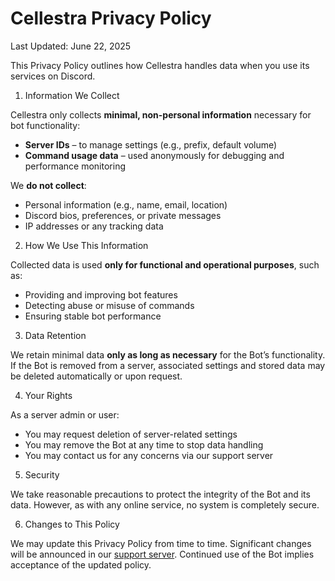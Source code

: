 # Cellestra Privacy Policy
Last Updated: June 22, 2025

This Privacy Policy outlines how Cellestra handles data when you use its services on Discord.

1. Information We Collect

Cellestra only collects **minimal, non-personal information** necessary for bot functionality:

* **Server IDs** – to manage settings (e.g., prefix, default volume)
* **Command usage data** – used anonymously for debugging and performance monitoring

We **do not collect**:

* Personal information (e.g., name, email, location)
* Discord bios, preferences, or private messages
* IP addresses or any tracking data

2. How We Use This Information

Collected data is used **only for functional and operational purposes**, such as:

* Providing and improving bot features
* Detecting abuse or misuse of commands
* Ensuring stable bot performance

3. Data Retention

We retain minimal data **only as long as necessary** for the Bot’s functionality. If the Bot is removed from a server, associated settings and stored data may be deleted automatically or upon request.

4. Your Rights

As a server admin or user:

* You may request deletion of server-related settings
* You may remove the Bot at any time to stop data handling
* You may contact us for any concerns via our support server

5. Security

We take reasonable precautions to protect the integrity of the Bot and its data. However, as with any online service, no system is completely secure.

6. Changes to This Policy

We may update this Privacy Policy from time to time. Significant changes will be announced in our [support server](https://discord.gg/AZ48HU62vD). Continued use of the Bot implies acceptance of the updated policy.
